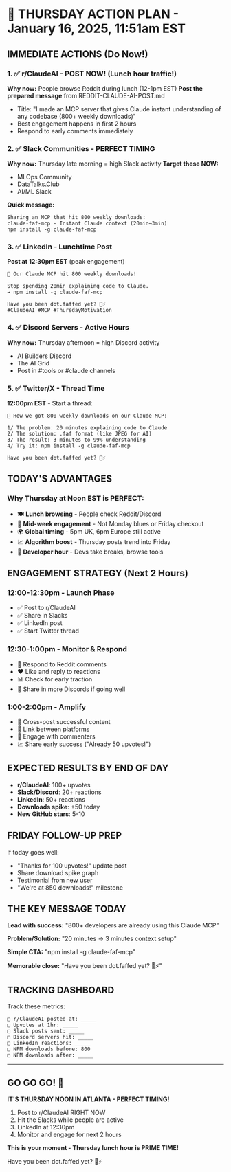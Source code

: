 # 🚀 THURSDAY ACTION PLAN - January 16, 2025, 11:51am EST

## IMMEDIATE ACTIONS (Do Now!)

### 1. ✅ r/ClaudeAI - POST NOW! (Lunch hour traffic!)
**Why now:** People browse Reddit during lunch (12-1pm EST)
**Post the prepared message** from REDDIT-CLAUDE-AI-POST.md
- Title: "I made an MCP server that gives Claude instant understanding of any codebase (800+ weekly downloads)"
- Best engagement happens in first 2 hours
- Respond to early comments immediately

### 2. ✅ Slack Communities - PERFECT TIMING
**Why now:** Thursday late morning = high Slack activity
**Target these NOW:**
- MLOps Community
- DataTalks.Club
- AI/ML Slack

**Quick message:**
```
Sharing an MCP that hit 800 weekly downloads:
claude-faf-mcp - Instant Claude context (20min→3min)
npm install -g claude-faf-mcp
```

### 3. ✅ LinkedIn - Lunchtime Post
**Post at 12:30pm EST** (peak engagement)
```
🎉 Our Claude MCP hit 800 weekly downloads!

Stop spending 20min explaining code to Claude.
→ npm install -g claude-faf-mcp

Have you been dot.faffed yet? 🧡⚡️
#ClaudeAI #MCP #ThursdayMotivation
```

### 4. ✅ Discord Servers - Active Hours
**Why now:** Thursday afternoon = high Discord activity
- AI Builders Discord
- The AI Grid
- Post in #tools or #claude channels

### 5. ✅ Twitter/X - Thread Time
**12:00pm EST** - Start a thread:
```
🧵 How we got 800 weekly downloads on our Claude MCP:

1/ The problem: 20 minutes explaining code to Claude
2/ The solution: .faf format (like JPEG for AI)
3/ The result: 3 minutes to 99% understanding
4/ Try it: npm install -g claude-faf-mcp

Have you been dot.faffed yet? 🧡⚡️
```

## TODAY'S ADVANTAGES

### Why Thursday at Noon EST is PERFECT:
- 🍽️ **Lunch browsing** - People check Reddit/Discord
- 💼 **Mid-week engagement** - Not Monday blues or Friday checkout
- 🌍 **Global timing** - 5pm UK, 6pm Europe still active
- 📈 **Algorithm boost** - Thursday posts trend into Friday
- 🎯 **Developer hour** - Devs take breaks, browse tools

## ENGAGEMENT STRATEGY (Next 2 Hours)

### 12:00-12:30pm - Launch Phase
- ✅ Post to r/ClaudeAI
- ✅ Share in Slacks
- ✅ LinkedIn post
- ✅ Start Twitter thread

### 12:30-1:00pm - Monitor & Respond
- 🔄 Respond to Reddit comments
- ❤️ Like and reply to reactions
- 📊 Check for early traction
- 🚀 Share in more Discords if going well

### 1:00-2:00pm - Amplify
- 📢 Cross-post successful content
- 🔗 Link between platforms
- 💬 Engage with commenters
- 📈 Share early success ("Already 50 upvotes!")

## EXPECTED RESULTS BY END OF DAY

- **r/ClaudeAI**: 100+ upvotes
- **Slack/Discord**: 20+ reactions
- **LinkedIn**: 50+ reactions
- **Downloads spike**: +50 today
- **New GitHub stars**: 5-10

## FRIDAY FOLLOW-UP PREP

If today goes well:
- "Thanks for 100 upvotes!" update post
- Share download spike graph
- Testimonial from new user
- "We're at 850 downloads!" milestone

## THE KEY MESSAGE TODAY

**Lead with success:**
"800+ developers are already using this Claude MCP"

**Problem/Solution:**
"20 minutes → 3 minutes context setup"

**Simple CTA:**
"npm install -g claude-faf-mcp"

**Memorable close:**
"Have you been dot.faffed yet? 🧡⚡️"

## TRACKING DASHBOARD

Track these metrics:
```
□ r/ClaudeAI posted at: _____
□ Upvotes at 1hr: _____
□ Slack posts sent: _____
□ Discord servers hit: _____
□ LinkedIn reactions: _____
□ NPM downloads before: 800
□ NPM downloads after: _____
```

---

## GO GO GO! 🏁

**IT'S THURSDAY NOON IN ATLANTA - PERFECT TIMING!**

1. Post to r/ClaudeAI RIGHT NOW
2. Hit the Slacks while people are active
3. LinkedIn at 12:30pm
4. Monitor and engage for next 2 hours

**This is your moment - Thursday lunch hour is PRIME TIME!**

Have you been dot.faffed yet? 🧡⚡️